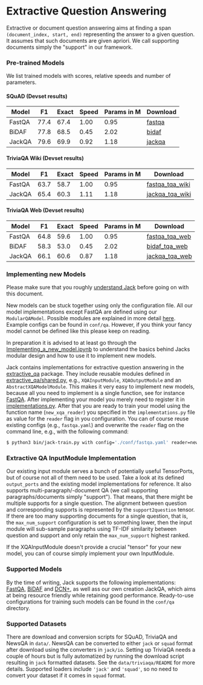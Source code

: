 # Extractive Question Answering

Extractive or document question answering aims at finding a span `(document_index, start, end)` representing the answer
to a given question. It assumes that such documents are given apriori. We call supporting documents simply the "support"
in our framework.

### Pre-trained Models

We list trained models with scores, relative speeds and number of parameters.
 
#### SQuAD (Devset results)

| Model         |  F1  | Exact  | Speed | Params in M  | Download        |
|---------------|------|--------|-------|--------------|-----------------|
| FastQA        | 77.4 |  67.4  |  1.00  |     0.95     | [fastqa]        |
| BiDAF         | 77.8 |  68.5  |  0.45  |     2.02     | [bidaf]         |
| JackQA        | 79.6 |  69.9  |  0.92  |     1.18     | [jackqa]  |

[bidaf]: https://www.dropbox.com/s/63zkes18juan7wa/bidaf.zip?dl=1
[fastqa]: https://www.dropbox.com/s/qb796uljoqj0lvo/fastqa.zip?dl=1
[jackqa]: https://www.dropbox.com/s/061y88hcq62az63/jack_qa.zip?dl=1

#### TriviaQA Wiki (Devset results)

| Model         |  F1  | Exact  | Speed | Params in M  | Download          |
|---------------|------|--------|-------|--------------|-------------------|
| FastQA        | 63.7 |  58.7  |  1.00  |     0.95     | [fastqa_tqa_wiki] |
| JackQA        | 65.4 |  60.3  |  1.11  |     1.18     | [jackqa_tqa_wiki] |

<!---[bidaf_tqa_wiki]: ---> 
[fastqa_tqa_wiki]: https://www.dropbox.com/s/cf8ymjtxu3o02wb/fastqa.zip?dl=1
[jackqa_tqa_wiki]: https://www.dropbox.com/s/e96cox9dqaanbyw/jack_qa.zip?dl=1

#### TriviaQA Web (Devset results)

| Model         |  F1  | Exact  | Speed | Params in M  | Download          |
|---------------|------|--------|-------|--------------|-------------------|
| FastQA        | 64.8 | 59.6   |  1.00 |    0.95      | [fastqa_tqa_web]  |
| BiDAF         | 58.3 | 53.0   |  0.45 |    2.02      | [bidaf_tqa_web]   |
| JackQA        | 66.1 | 60.6   |  0.87 |    1.18      | [jackqa_tqa_web]  |

[bidaf_tqa_web]: https://www.dropbox.com/s/lsy8z9zuzb24gvc/bidaf.zip?dl=1
[fastqa_tqa_web]: https://www.dropbox.com/s/nqwvv29gmo5zzm2/fastqa.zip?dl=1
[jackqa_tqa_web]: https://www.dropbox.com/s/9ntnylqjdvwie7h/jack_qa.zip?dl=1

### Implementing new Models

Please make sure that you roughly [understand Jack](/docs/Understanding_Jack_the_Reader.md) before going on with
this document.

New models can be stuck together using only the configuration file. All our model implementations except FastQA are
defined using our `ModularQAModel`. Possible modules are explained in more detail [here](/docs/Encoder_Modules.md).
Example configs can be found in `conf/qa`. However, if you think your fancy model cannot be defined like this please
keep on reading.

In preparation it is advised to at least go through the
[Implementing_a_new_model.ipynb](/notebooks/Implementing_a_new_model.ipynb) to understand the basics behind Jacks modular
design and how to use it to implement new models.

Jack contains implementations for extractive question answering in the [extractive_qa](/jack/readers/extractive_qa)
package. They include reusable modules defined in [extractive_qa/shared.py](/jack/readers/extractive_qa/shared.py),
e.g., `XQAInputModule`, `XQAOutputModule` and an `AbstractXQAModelModule`. This makes it very easy to implement new
models, because all you need to implement is a single function, see for instance [FastQA](/jack/readers/extractive_qa/fastqa.py). 
After implementing your model you merely need to register it in 
[implementations.py](/jack/readers/implementations.py). After that you are ready to train your model using the function
name (`new_xqa_reader`) you specified in the `implementations.py` file as value for the `reader` flag in you
configuration. You can of course reuse existing configs (e.g., `fastqa.yaml`) and overwrite the `reader` flag on the
command line, e.g., with the following command:

```bash
$ python3 bin/jack-train.py with config='./conf/fastqa.yaml' reader=new_xqa_reader
```

### Extractive QA InputModule Implementation

Our existing input module serves a bunch of potentially useful TensorPorts, but of course not all of them need to be
used. Take a look at its defined `output_ports` and the existing model implementations for reference.
It also supports multi-paragraph/-document QA (we call supporting paragraphs/documents simply "support"). 
That means, that there might be multiple supports for a single question. The alignment between question and corresponding
supports is represented by the `support2question` tensor. If there are too many supporting documents for a single
question, that is, the `max_num_support` configuration is set to something lower, then the input module will sub-sample
paragraphs using TF-IDF similarity between question and support and only retain the `max_num_support` highest ranked.

If the XQAInputModule doesn't provide a crucial "tensor" for your new model, you can of course simply implement your own
InputModule.

### Supported Models

By the time of writing, Jack supports the following implementations: [FastQA][fastqa], [BiDAF][bidaf] and [DCN+][dcn+],
as well ass our own creation JackQA, which aims at being resource friendly while retaining good performance. 
Ready-to-use configurations for training such models can be found in the `conf/qa` directory.

[fastqa]: https://arxiv.org/abs/1703.04816
[bidaf]: https://arxiv.org/abs/1611.01603
[dcn+]: https://arxiv.org/abs/1711.00106

### Supported Datasets

There are download and conversion scripts for SQuAD, TriviaQA and NewsQA in `data/`. NewsQA can be converted to either
`jack` or `squad` format after download using the converters in `jack/io`. Setting up TriviaQA needs a couple of hours 
but is fully automatized by running the download script resulting in `jack` formatted datasets. See the 
`data/triviaqa/README` for more details. Supported loaders include `'jack'` and `'squad'`, so no need to convert your
dataset if it comes in `squad` format.


[squad]: https://rajpurkar.github.io/SQuAD-explorer/
[triviaqa]: http://nlp.cs.washington.edu/triviaqa/
[newsqa]: https://datasets.maluuba.com/NewsQA

